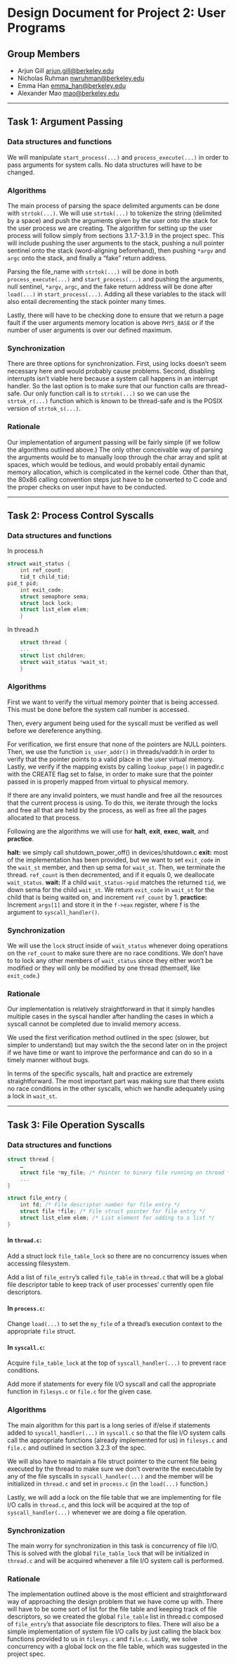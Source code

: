 Design Document for Project 2: User Programs
============================================

## Group Members

* Arjun Gill <arjun.gill@berkeley.edu>
* Nicholas Ruhman <nwruhman@berkeley.edu>
* Emma Han <emma_han@berkeley.edu>
* Alexander Mao <mao@berkeley.edu>

---

## Task 1: Argument Passing

### Data structures and functions

We will manipulate `start_process(...)` and `process_execute(...)` in order to pass arguments for system calls.  No data structures will have to be changed.

### Algorithms

The main process of parsing the space delimited arguments can be done with `strtok(...)`.  We will use `strtok(...)` to tokenize the string (delimited by a space) and push the arguments given by the user onto the stack for the user process we are creating.  The algorithm for setting up the user process will follow simply from sections 3.1.7-3.1.9 in the project spec.  This will include pushing the user arguments to the stack,  pushing a null pointer sentinel onto the stack (word-aligning beforehand),  then pushing `*argv` and `argc` onto the stack, and finally a “fake” return address.

Parsing the file_name with `strtok(...)` will be done in both `process_execute(...)` and `start_process(...)` and pushing the arguments, null sentinel, `*argv`, `argc`, and the fake return address will be done after `load(...)` in `start_process(...)`.  Adding all these variables to the stack will also entail decrementing the stack pointer many times.

Lastly, there will have to be checking done to ensure that we return a page fault if the user arguments memory location is above `PHYS_BASE` or if the number of user arguments is over our defined maximum.

### Synchronization

There are three options for synchronization.  First, using locks doesn’t seem necessary here and would probably cause problems.  Second, disabling interrupts isn’t viable here because a system call happens in an interrupt handler.  So the last option is to make sure that our function calls are thread-safe.  Our only function call is to `strtok(...)` so we can use the `strtok_r(...)` function which is known to be thread-safe and is the POSIX version of `strtok_s(...)`. 

### Rationale

Our implementation of argument passing will be fairly simple (if we follow the algorithms outlined above.)  The only other conceivable way of parsing the arguments would be to manually loop through the char array and split at spaces, which would be tedious, and would probably entail dynamic memory allocation, which is complicated in the kernel code.  Other than that, the 80x86 calling convention steps just have to be converted to C code and the proper checks on user input have to be conducted.

---

## Task 2: Process Control Syscalls

### Data structures and functions
In process.h
```C
struct wait_status {
	int ref_count;
	tid_t child_tid;
pid_t pid; 
	int exit_code;
	struct semaphore sema;
	struct lock lock;
	struct list_elem elem;
	}
```
In thread.h
```C
	struct thread {
	...
	struct list children;
	struct wait_status *wait_st;
	}

```
### Algorithms
First we want to verify the virtual memory pointer that is being accessed. This must be done before the system call number is accessed. 

Then, every argument being used for the syscall must be verified as well before we dereference anything.

For verification, we first ensure that none of the pointers are NULL pointers. Then, we use the function ```is_user_addr()``` in threads/vaddr.h in order to verify that the pointer points to a valid place in the user virtual memory. Lastly, we verify if the mapping exists by calling ```lookup_page()``` in pagedir.c with the CREATE flag set to false, in order to make sure that the pointer passed in is properly mapped from virtual to physical memory.

If there are any invalid pointers, we must handle and free all the resources that the current process is using. To do this, we iterate through the locks and free all that are held by the process, as well as free all the pages allocated to that process.

Following are the algorithms we will use for __halt__, __exit__, __exec__, __wait__, and __practice__.

__halt:__ we simply call shutdown_power_off() in devices/shutdown.c
__exit:__ most of the implementation has been provided, but we want to set ```exit_code``` in the ```wait_st``` member, and then up sema for ```wait_st```. Then, we terminate the thread. ```ref_count``` is then decremented, and if it equals 0, we deallocate ```wait_status```.
__wait:__ If a child ```wait_status->pid``` matches the returned ```tid```, we down sema for the child ```wait_st```. We return ```exit_code``` in ```wait_st``` for the child that is being waited on, and increment ```ref_count``` by 1. 
__practice:__ Increment ```args[1]``` and store it in the ```f->eax``` register, where f is the argument to ```syscall_handler()```.
### Synchronization
We will use the ```lock``` struct inside of ```wait_status``` whenever doing operations on the ```ref_count``` to make sure there are no race conditions.  We don’t have to to lock any other members of ```wait_status``` since they either won’t be modified or they will only be modified by one thread (themself, like ```exit_code```.)
### Rationale

Our implementation is relatively straightforward in that it simply handles multiple cases in the syscal handler after handling the cases in which a syscall cannot be completed due to invalid memory access. 

We used the first verification method outlined in the spec (slower, but simpler to understand) but may switch the the second later on in the project if we have time or want to improve the performance and can do so in a timely manner without bugs.

In terms of the specific syscalls, halt and practice are extremely straightforward. The most important part was making sure that there exists no race conditions in the other syscalls, which we handle adequately using a lock in ```wait_st```.

---

## Task 3: File Operation Syscalls

### Data structures and functions

```C
struct thread {
	…
	struct file *my_file; /* Pointer to binary file running on thread */
	...
}

struct file_entry {
	int fd; /* File descriptor number for file entry */
	struct file *file; /* File struct pointer for file entry */
	struct list_elem elem; /* List element for adding to a list */
}
```

#### In `thread.c`:
Add a struct lock `file_table_lock` so there are no concurrency issues when accessing filesystem.

Add a list of `file_entry`’s called `file_table` in `thread.c` that will be a global file descriptor table to keep track of user processes’ currently open file descriptors.

#### In `process.c`:
Change `load(...)`  to set the `my_file` of a thread’s execution context to the appropriate `file` struct.

#### In `syscall.c`:
Acquire `file_table_lock` at the top of `syscall_handler(...)` to prevent race conditions.

Add more if statements for every file I/O syscall and call the appropriate function in `filesys.c` or `file.c` for the given case.

### Algorithms

The main algorithm for this part is a long series of if/else if statements added to `syscall_handler(...)` in `syscall.c` so that the file I/O system calls call the appropriate functions (already implemented for us) in `filesys.c` and `file.c` and outlined in section 3.2.3 of the spec.  

We will also have to maintain a file struct pointer to the current file being executed by the thread to make sure we don’t overwrite the executable by any of the file syscalls in `syscall_handler(...)` and the member will be initialized in `thread.c` and set in `process.c` (in the `load(...)` function.)

Lastly, we will add a lock on the file table that we are implementing for file I/O calls in `thread.c`, and this lock will be acquired at the top of `syscall_handler(...)` whenever we are doing a file operation.

### Synchronization

The main worry for synchronization in this task is concurrency of file I/O.  This is solved with the global `file_table_lock` that will be initialized in `thread.c` and will be acquired whenever a file I/O system call is performed.

### Rationale

The implementation outlined above is the most efficient and straightforward way of approaching the design problem that we have come up with.  There will have to be some sort of list for the file table and keeping track of file descriptors, so we created the global `file_table` list in thread.c composed of `file_entry`’s that associate file descriptors to files.  There will also be a simple implementation of system file I/O calls by just calling the black box functions provided to us in `filesys.c` and `file.c`.  Lastly, we solve concurrency with a global lock on the file table, which was suggested in the project spec.
